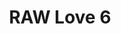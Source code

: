 ---
layout: detail
title: RAW Love 6
type: Latest
background: flower-bg.jpg
text: white
link: /rawlove/
---